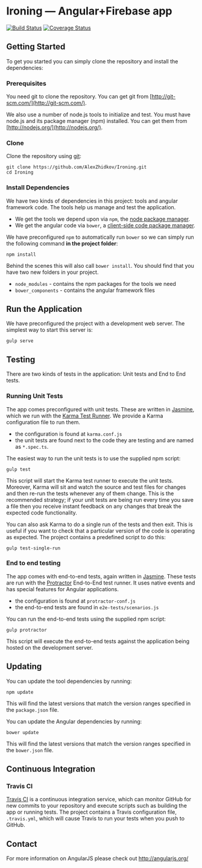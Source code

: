 # Ironing — Angular+Firebase app

[![Build Status](https://travis-ci.org/AlexZhidkov/Ironing.svg?branch=master)](https://travis-ci.org/AlexZhidkov/Ironing)
[![Coverage Status](https://coveralls.io/repos/github/AlexZhidkov/Ironing/badge.svg?branch=master)](https://coveralls.io/github/AlexZhidkov/Ironing?branch=master)

## Getting Started

To get you started you can simply clone the repository and install the dependencies:

### Prerequisites

You need git to clone the repository. You can get git from
[http://git-scm.com/](http://git-scm.com/).

We also use a number of node.js tools to initialize and test. You must have node.js and
its package manager (npm) installed.  You can get them from [http://nodejs.org/](http://nodejs.org/).

### Clone

Clone the repository using [git][git]:

```
git clone https://github.com/AlexZhidkov/Ironing.git
cd Ironing
```

### Install Dependencies

We have two kinds of dependencies in this project: tools and angular framework code.  The tools help
us manage and test the application.

* We get the tools we depend upon via `npm`, the [node package manager][npm].
* We get the angular code via `bower`, a [client-side code package manager][bower].

We have preconfigured `npm` to automatically run `bower` so we can simply run the following command **in the project folder**:

```
npm install
```

Behind the scenes this will also call `bower install`.  You should find that you have two new
folders in your project.

* `node_modules` - contains the npm packages for the tools we need
* `bower_components` - contains the angular framework files

## Run the Application

We have preconfigured the project with a development web server.  The simplest way to start
this server is:

```
gulp serve
```



## Testing

There are two kinds of tests in the application: Unit tests and End to End tests.

### Running Unit Tests

The app comes preconfigured with unit tests. These are written in
[Jasmine][jasmine], which we run with the [Karma Test Runner][karma]. We provide a Karma
configuration file to run them.

* the configuration is found at `karma.conf.js`
* the unit tests are found next to the code they are testing and are named as `*.spec.ts`.

The easiest way to run the unit tests is to use the supplied npm script:

```
gulp test
```

This script will start the Karma test runner to execute the unit tests. Moreover, Karma will sit and
watch the source and test files for changes and then re-run the tests whenever any of them change.
This is the recommended strategy; if your unit tests are being run every time you save a file then
you receive instant feedback on any changes that break the expected code functionality.

You can also ask Karma to do a single run of the tests and then exit.  This is useful if you want to
check that a particular version of the code is operating as expected.  The project contains a
predefined script to do this:

```
gulp test-single-run
```


### End to end testing

The app comes with end-to-end tests, again written in [Jasmine][jasmine]. These tests
are run with the [Protractor][protractor] End-to-End test runner.  It uses native events and has
special features for Angular applications.

* the configuration is found at `protractor-conf.js`
* the end-to-end tests are found in `e2e-tests/scenarios.js`

You can run the end-to-end tests using the supplied npm script:

```
gulp protractor
```

This script will execute the end-to-end tests against the application being hosted on the
development server.


## Updating 

You can update the tool dependencies by running:

```
npm update
```

This will find the latest versions that match the version ranges specified in the `package.json` file.

You can update the Angular dependencies by running:

```
bower update
```

This will find the latest versions that match the version ranges specified in the `bower.json` file.


## Continuous Integration

### Travis CI

[Travis CI][travis] is a continuous integration service, which can monitor GitHub for new commits
to your repository and execute scripts such as building the app or running tests. The 
project contains a Travis configuration file, `.travis.yml`, which will cause Travis to run your
tests when you push to GitHub.

## Contact

For more information on AngularJS please check out http://angularjs.org/

[git]: http://git-scm.com/
[bower]: http://bower.io
[npm]: https://www.npmjs.org/
[node]: http://nodejs.org
[protractor]: https://github.com/angular/protractor
[jasmine]: http://jasmine.github.io
[karma]: http://karma-runner.github.io
[travis]: https://travis-ci.org/
[http-server]: https://github.com/nodeapps/http-server
